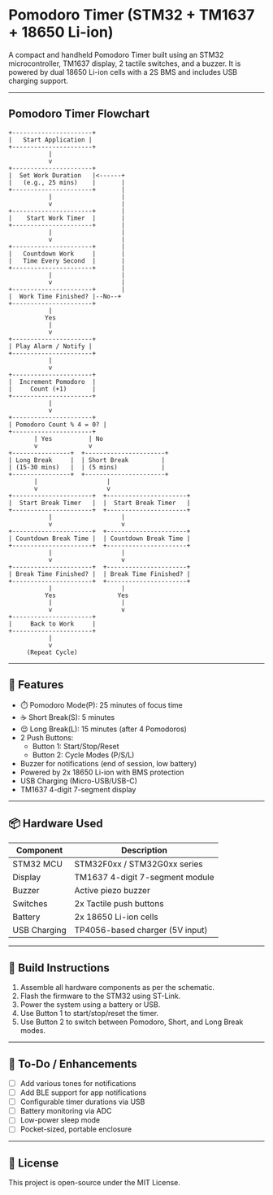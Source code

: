 # Pomodoro Timer (STM32 + TM1637 + 18650 Li-ion)

A compact and handheld Pomodoro Timer built using an STM32 microcontroller, TM1637 display, 2 tactile switches, and a buzzer. It is powered by dual 18650 Li-ion cells with a 2S BMS and includes USB charging support.

---

## Pomodoro Timer Flowchart

```text
+----------------------+
|   Start Application |
+----------------------+
           |
           v
+----------------------+
|  Set Work Duration   |<------+
|   (e.g., 25 mins)    |       |
+----------------------+       |
           |                   |
           v                   |
+----------------------+       |
|    Start Work Timer  |       |
+----------------------+       |
           |                   |
           v                   |
+----------------------+       |
|   Countdown Work     |       |
|   Time Every Second  |       |
+----------------------+       |
           |                   |
           v                   |
+----------------------+       |
|  Work Time Finished? |--No--+
+----------------------+
           |
          Yes
           |
           v
+----------------------+
| Play Alarm / Notify |
+----------------------+
           |
           v
+----------------------+
|  Increment Pomodoro  |
|     Count (+1)       |
+----------------------+
           |
           v
+----------------------+
| Pomodoro Count % 4 = 0? |
+----------------------+
       | Yes          | No
       v              v
+----------------+  +----------------------+
| Long Break     |  | Short Break         |
| (15-30 mins)   |  | (5 mins)            |
+----------------+  +----------------------+
       |                   |
       v                   v
+----------------------+  +----------------------+
|  Start Break Timer   |  |  Start Break Timer   |
+----------------------+  +----------------------+
           |                   |
           v                   v
+----------------------+  +----------------------+
| Countdown Break Time |  | Countdown Break Time |
+----------------------+  +----------------------+
           |                   |
           v                   v
+----------------------+  +----------------------+
| Break Time Finished? |  | Break Time Finished? |
+----------------------+  +----------------------+
           |                   |
          Yes                 Yes
           |                   |
           v                   v
+----------------------+
|     Back to Work     |
+----------------------+
           |
           v
     (Repeat Cycle)
```
---

## 🧠 Features

- ⏱️ Pomodoro Mode(P): 25 minutes of focus time
- ☕ Short Break(S): 5 minutes
- 😌 Long Break(L): 15 minutes (after 4 Pomodoros)
- 2 Push Buttons:
  - Button 1: Start/Stop/Reset
  - Button 2: Cycle Modes (P/S/L)
- Buzzer for notifications (end of session, low battery)
- Powered by 2x 18650 Li-ion with BMS protection
- USB Charging (Micro-USB/USB-C)
- TM1637 4-digit 7-segment display

---

## 📦 Hardware Used

| Component       | Description                          |
|----------------|--------------------------------------|
| STM32 MCU      | STM32F0xx / STM32G0xx series         |
| Display        | TM1637 4-digit 7-segment module      |
| Buzzer         | Active piezo buzzer                  |
| Switches       | 2x Tactile push buttons              |
| Battery        | 2x 18650 Li-ion cells                |
| USB Charging   | TP4056-based charger (5V input)      |

---

## 🔧 Build Instructions

1. Assemble all hardware components as per the schematic.
2. Flash the firmware to the STM32 using ST-Link.
3. Power the system using a battery or USB.
4. Use Button 1 to start/stop/reset the timer.
5. Use Button 2 to switch between Pomodoro, Short, and Long Break modes.

---

## 📌 To-Do / Enhancements

- [ ] Add various tones for notifications
- [ ] Add BLE support for app notifications
- [ ] Configurable timer durations via USB
- [ ] Battery monitoring via ADC
- [ ] Low-power sleep mode
- [ ] Pocket-sized, portable enclosure

---

## 📜 License

This project is open-source under the MIT License.
